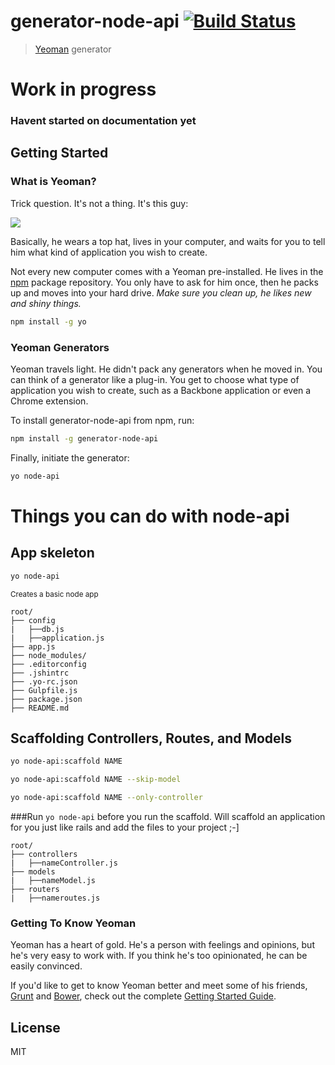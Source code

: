 # generator-node-api [![Build Status](https://secure.travis-ci.org/BallerAbdude/generator-node-api.png?branch=master)](https://travis-ci.org/BallerAbdude/generator-node-api)

> [Yeoman](http://yeoman.io) generator


# Work in progress
### Havent started on documentation yet


## Getting Started

### What is Yeoman?

Trick question. It's not a thing. It's this guy:

![](http://i.imgur.com/JHaAlBJ.png)

Basically, he wears a top hat, lives in your computer, and waits for you to tell him what kind of application you wish to create.

Not every new computer comes with a Yeoman pre-installed. He lives in the [npm](https://npmjs.org) package repository. You only have to ask for him once, then he packs up and moves into your hard drive. *Make sure you clean up, he likes new and shiny things.*

```bash
npm install -g yo
```

### Yeoman Generators

Yeoman travels light. He didn't pack any generators when he moved in. You can think of a generator like a plug-in. You get to choose what type of application you wish to create, such as a Backbone application or even a Chrome extension.

To install generator-node-api from npm, run:

```bash
npm install -g generator-node-api
```

Finally, initiate the generator:

```bash
yo node-api
```

# Things you can do with node-api
## App skeleton

```bash
yo node-api
```
<small>Creates a basic node app</small>
```
root/
├── config
|   ├──db.js
|   ├──application.js
├── app.js
├── node_modules/
├── .editorconfig
├── .jshintrc
├── .yo-rc.json
├── Gulpfile.js
├── package.json
├── README.md
```
## Scaffolding Controllers, Routes, and Models

```bash
yo node-api:scaffold NAME
```
```bash
yo node-api:scaffold NAME --skip-model
```
```bash
yo node-api:scaffold NAME --only-controller
```
###Run ```yo node-api``` before you run the scaffold.
Will scaffold an application for you just like rails and add the files to your project ;-]
```
root/
├── controllers
|   ├──nameController.js
├── models
|   ├──nameModel.js
├── routers
|   ├──nameroutes.js

```


### Getting To Know Yeoman

Yeoman has a heart of gold. He's a person with feelings and opinions, but he's very easy to work with. If you think he's too opinionated, he can be easily convinced.

If you'd like to get to know Yeoman better and meet some of his friends, [Grunt](http://gruntjs.com) and [Bower](http://bower.io), check out the complete [Getting Started Guide](https://github.com/yeoman/yeoman/wiki/Getting-Started).


## License

MIT
